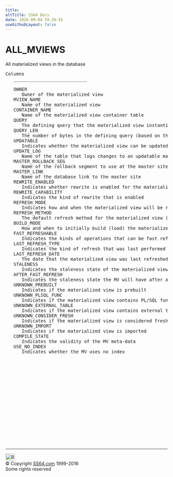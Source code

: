 ```yaml
---
title:
altTitle: SS64 Docs
date: 2016-09-04 19:26:55
useGithubLayout: false
---
```

<!-- #BeginLibraryItem "/Library/head_orad.lbi" --><!-- #EndLibraryItem --><h1>ALL_MVIEWS </h1><p> All materialized views in the database </p> 
 
<pre>Columns
   ___________________________
 
   OWNER
      Owner of the materialized view
   MVIEW_NAME
      Name of the materialized view
   CONTAINER_NAME
      Name of the materialized view container table
   QUERY
      The defining query that the materialized view instantiates
   QUERY_LEN
      The number of bytes in the defining query (based on the server character set
   UPDATABLE
      Indicates whether the materialized view can be updated
   UPDATE_LOG
      Name of the table that logs changes to an updatable materialized view
   MASTER_ROLLBACK_SEG
      Name of the rollback segment to use at the master site
   MASTER_LINK
      Name of the database link to the master site
   REWRITE_ENABLED
      Indicates whether rewrite is enabled for the materialized view 
   REWRITE_CAPABILITY
      Indicates the kind of rewrite that is enabled
   REFRESH_MODE
      Indicates how and when the materialized view will be refreshed
   REFRESH_METHOD
      The default refresh method for the materialized view (complete,fast,...)
   BUILD_MODE
      How and when to initially build (load) the materialized view container
   FAST_REFRESHABLE
      Indicates the kinds of operations that can be fast refreshed for the MV
   LAST_REFRESH_TYPE
      Indicates the kind of refresh that was last performed on the MV
   LAST_REFRESH_DATE
      The date that the materialized view was last refreshed
   STALENESS
      Indicates the staleness state of the materialized view (fresh,stale,...)
   AFTER_FAST_REFRESH
      Indicates the staleness state the MV will have after a fast refresh is done
   UNKNOWN_PREBUILT
      Indicates if the materialized view is prebuilt
   UNKNOWN_PLSQL_FUNC
      Indicates if the materialized view contains PL/SQL function
   UNKNOWN_EXTERNAL_TABLE
      Indicates if the materialized view contains external tables
   UNKNOWN_CONSIDER_FRESH
      Indicates if the materialized view is considered fresh
   UNKNOWN_IMPORT
      Indicates if the materialized view is imported
   COMPILE_STATE
      Indicates the validity of the MV meta-data
   USE_NO_INDEX
      Indicates whether the MV uses no index

</pre><!-- #BeginLibraryItem "/Library/foot_orad.lbi" --><p>
<!-- oracle-footer -->
<ins class="adsbygoogle" style="display:inline-block;width:300px;height:250px" data-ad-client="ca-pub-6140977852749469" data-ad-slot="4275490898"></ins>
<script>
(adsbygoogle = window.adsbygoogle || []).push({});
</script></p>
<hr>
<div id="bl" class="footer"><a href="ALL_MVIEWS.html#"><img src="../images/top.png" width="30" height="22" alt="Back to the Top"></a></div>
<div id="br" class="footer, tagline">© Copyright <a href="../index.html">SS64.com</a> 1999-2016<br>
Some rights reserved</div>
<!-- #EndLibraryItem -->

